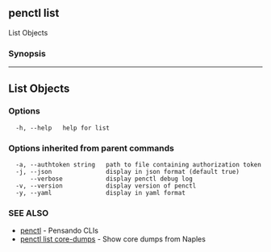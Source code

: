 ## penctl list

List Objects

### Synopsis



-------------
 List Objects 
-------------


### Options

```
  -h, --help   help for list
```

### Options inherited from parent commands

```
  -a, --authtoken string   path to file containing authorization token
  -j, --json               display in json format (default true)
      --verbose            display penctl debug log
  -v, --version            display version of penctl
  -y, --yaml               display in yaml format
```

### SEE ALSO
* [penctl](penctl.md)	 - Pensando CLIs
* [penctl list core-dumps](penctl_list_core-dumps.md)	 - Show core dumps from Naples

